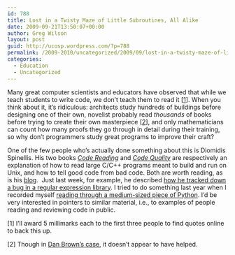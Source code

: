 ```yaml
---
id: 788
title: Lost in a Twisty Maze of Little Subroutines, All Alike
date: 2009-09-21T13:50:07+00:00
author: Greg Wilson
layout: post
guid: http://ucosp.wordpress.com/?p=788
permalink: /2009-2010/uncategorized/2009/09/lost-in-a-twisty-maze-of-little-subroutines-all-alike/
categories:
  - Education
  - Uncategorized
---
```

Many great computer scientists and educators have observed that while we teach students to write code, we don&#8217;t teach them to read it [[1](#1)]. When you think about it, it&#8217;s ridiculous: architects study hundreds of buildings before designing one of their own, novelist probably read _thousands_ of books before trying to create their own masterpiece [[2](#2)], and only mathematicians can count how many proofs they go through in detail during their training, so why don&#8217;t programmers study great programs to improve their craft?

One of the few people who&#8217;s actually done something about this is Diomidis Spinellis. His two books [_Code Reading_](http://www.amazon.com/Code-Reading-Open-Source-Perspective/dp/0201799405) and [_Code Quality_](http://www.amazon.com/Code-Quality-Open-Source-Perspective/dp/0321166078) are respectively an explanation of how to read large C/C++ programs meant to build and run on Unix, and how to tell good code from bad code. Both are worth reading, as is his [blog](http://www.spinellis.gr/blog/).  Just last week, for example, he described [how he tracked down a bug in a regular expression library](http://www.spinellis.gr/blog/20090916/). I tried to do something last year when I recorded myself [reading through a medium-sized piece of Python](http://www.third-bit.com/pages/reviewing-markdown.html). I&#8217;d be very interested in pointers to similar material, i.e., to examples of people reading and reviewing code in public.

[<a name="1">1</a>] I&#8217;ll award 5 millimarks each to the first three people to find quotes online to back this up.

[<a name="2">2</a>] Though in [Dan Brown&#8217;s case](http://www.telegraph.co.uk/culture/books/booknews/6194031/The-Lost-Symbol-and-The-Da-Vinci-Code-author-Dan-Browns-20-worst-sentences.html), it doesn&#8217;t appear to have helped.